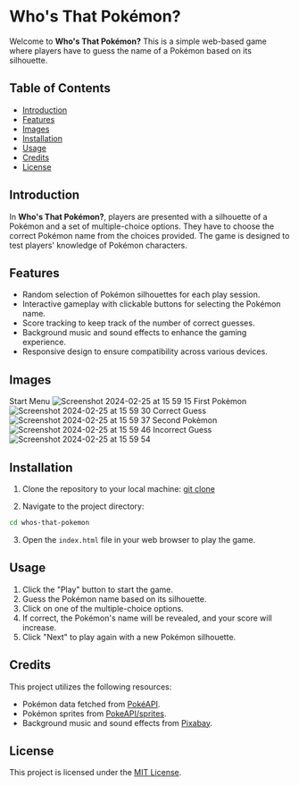 # Who's That Pokémon?

Welcome to **Who's That Pokémon?** This is a simple web-based game where players have to guess the name of a Pokémon based on its silhouette.

## Table of Contents
- [Introduction](#introduction)
- [Features](#features)
- [Images](#Images)
- [Installation](#installation)
- [Usage](#usage)
- [Credits](#credits)
- [License](#license)

## Introduction

In **Who's That Pokémon?**, players are presented with a silhouette of a Pokémon and a set of multiple-choice options. They have to choose the correct Pokémon name from the choices provided. The game is designed to test players' knowledge of Pokémon characters.

## Features

- Random selection of Pokémon silhouettes for each play session.
- Interactive gameplay with clickable buttons for selecting the Pokémon name.
- Score tracking to keep track of the number of correct guesses.
- Background music and sound effects to enhance the gaming experience.
- Responsive design to ensure compatibility across various devices.

## Images

Start Menu
![Screenshot 2024-02-25 at 15 59 15](https://github.com/furthestgoose/Who-s-that-pokemon-/assets/77462614/99437f52-2378-424e-847f-f6fe41498fef)
First Pokèmon
![Screenshot 2024-02-25 at 15 59 30](https://github.com/furthestgoose/Who-s-that-pokemon-/assets/77462614/e4fe29c0-a2c5-4bb9-a4b2-debe7cd43d61)
Correct Guess
![Screenshot 2024-02-25 at 15 59 37](https://github.com/furthestgoose/Who-s-that-pokemon-/assets/77462614/3890ee8f-5666-4b8f-bfc5-ea6fa7475469)
Second Pokèmon
![Screenshot 2024-02-25 at 15 59 46](https://github.com/furthestgoose/Who-s-that-pokemon-/assets/77462614/f638fdb2-c249-4d44-8c87-d96143894385)
Incorrect Guess
![Screenshot 2024-02-25 at 15 59 54](https://github.com/furthestgoose/Who-s-that-pokemon-/assets/77462614/f46dbd68-96dd-4b48-ae2d-227c2be9dca0)

## Installation

1. Clone the repository to your local machine:
[git clone](https://github.com/furthestgoose/Who-s-that-pokemon-/tree/main)

2. Navigate to the project directory:
```sh
cd whos-that-pokemon
```
3. Open the `index.html` file in your web browser to play the game.

## Usage

1. Click the "Play" button to start the game.
2. Guess the Pokémon name based on its silhouette.
3. Click on one of the multiple-choice options.
4. If correct, the Pokémon's name will be revealed, and your score will increase.
5. Click "Next" to play again with a new Pokémon silhouette.

## Credits

This project utilizes the following resources:

- Pokémon data fetched from [PokéAPI](https://pokeapi.co/).
- Pokémon sprites from [PokeAPI/sprites](https://github.com/PokeAPI/sprites).
- Background music and sound effects from [Pixabay](https://pixabay.com/).

## License

This project is licensed under the [MIT License](https://github.com/furthestgoose/Who-s-that-pokemon-/blob/main/LICENSE).